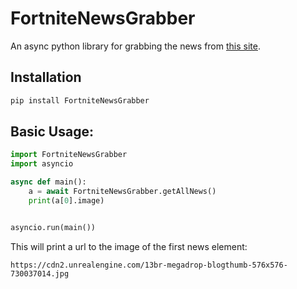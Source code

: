 # FortniteNewsGrabber

An async python library for grabbing the news from [this site](https://www.epicgames.com/fortnite/en-US/news).<br />

Installation<br />
-
```py
pip install FortniteNewsGrabber
```

Basic Usage:<br />
-
```py
import FortniteNewsGrabber
import asyncio

async def main():
    a = await FortniteNewsGrabber.getAllNews()
    print(a[0].image)


asyncio.run(main())
```
This will print a url to the image of the first news element:
```
https://cdn2.unrealengine.com/13br-megadrop-blogthumb-576x576-730037014.jpg
```
